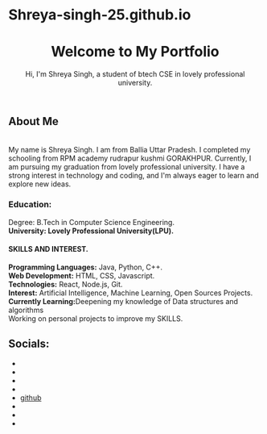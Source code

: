 # Shreya-singh-25.github.io
<!DOCTYPE html>
<html lang="en">
<head>
    <meta charset="UTF-8">
    <meta name="viewport" content="width=device-width, initial-scale=1.0">
    <title>My Portfolio</title>
    <link rel="stylesheet" href="styles.css">
</head>
<body>
    <header>
        <h1>Welcome to My Portfolio</h1>
        <p>Hi, I'm Shreya Singh, a student of btech CSE in lovely professional university.</p>
    </header>
    <section>
        <h2> About Me</h2>
        <p1><br>My name is Shreya Singh. I am from Ballia Uttar Pradesh. I completed my schooling from RPM academy rudrapur kushmi GORAKHPUR.
            Currently, I am pursuing my graduation from lovely professional university. I have a strong interest in technology and coding, and I'm always eager to learn and explore new ideas.</p>
        <h3><B><p2>Education:</p2></B></h3>
        <p3>Degree: B.Tech in Computer Science Engineering.</p3>
        <p4><br><b>University: Lovely Professional University(LPU).</b></p4>
        <h4><b>SKILLS AND INTEREST.</b></h4>
        <p5><b>Programming Languages:</b> Java, Python, C++.</p5>
        <p6><br><b>Web Development:</b> HTML, CSS, Javascript.</p6>
        <p7><br><b>Technologies:</b> React, Node.js, Git.</p7>
        <p8><br><b>Interest:</b> Artificial Intelligence, Machine Learning, Open Sources Projects.</p8>
        <p9><br><b>Currently Learning:</b>Deepening my knowledge of Data structures and algorithms</p9>
        <p10><br>Working on personal projects to improve my SKILLS.</p10>
    </section>
    <section>
        <h2><b>Socials:</b></h2>
        <ul>
            <li><a href="https://www.linkedin.com/in/shreya-singh4b67/"></a>
            <li><a href="https://substack.com/@shreyasingh456876?utm_source=user-menu"></a></li>
            <li><a href="https://www.geeksforgeeks.org/user/shreyasingdyq3/"></a></li>
            <li><a href="https://www.quora.com/profile/Shreya-Singh-7287"></a></li>
            <li><a href="https://github.com/Shreya-singh-25">github</a></li>
            <li><a href="https://www.hackerrank.com/profile/25shreya1006"></a></li>
            <li><a href="https://www.hackerearth.com/@25shreya1006/"></a></li>
            <li><a href="https://www.figma.com/@shreyasingh15"></a></li>
                </li>

</body>
</html>
